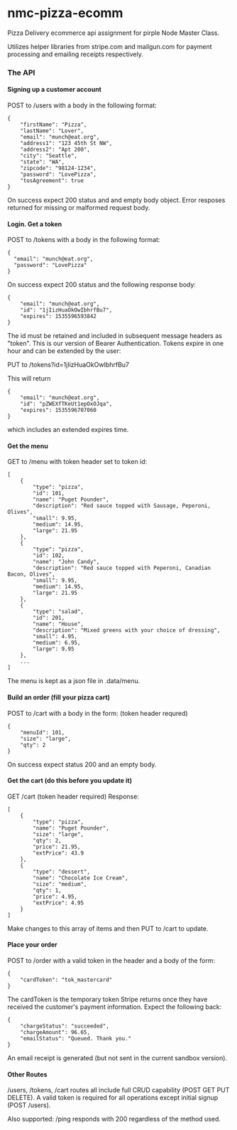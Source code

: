 # nmc-pizza-ecomm
Pizza Delivery ecommerce api assignment for pirple Node Master Class.

Utilizes helper libraries from stripe.com and mailgun.com for payment processing and emailing receipts respectively.

### The API

#### Signing up a customer account

POST to /users with a body in the following format:
```
{
	"firstName": "Pizza",
	"lastName": "Lover",
	"email": "munch@eat.org",
	"address1": "123 45th St NW",
	"address2": "Apt 200",
	"city": "Seattle",
	"state": "WA",
	"zipcode": "98124-1234",
	"password": "LovePizza",
	"tosAgreement": true
}
```
On success expect 200 status and and empty body object. Error resposes returned for missing or malformed request body.

#### Login. Get a token

POST to /tokens with a body in the following format:
```
{
  "email": "munch@eat.org",
  "password": "LovePizza"
}
```
On success expect 200 status and the following response body:
```
{
    "email": "munch@eat.org",
    "id": "1jIizHuaOkOwIbhrfBu7",
    "expires": 1535596593842
}
```
The id must be retained and included in subsequent message headers as "token". This is our version of Bearer Authentication.  Tokens expire in one hour and can be extended by the user:

PUT to /tokens?id=1jIizHuaOkOwIbhrfBu7

This will return
```
{
    "email": "munch@eat.org",
    "id": "pZWEXfTKeUt1epOxOJqa",
    "expires": 1535596707060
}
```
which includes an extended expires time.

#### Get the menu

GET to /menu with token header set to token id:
```
[
    {
        "type": "pizza",
        "id": 101,
        "name": "Puget Pounder",
        "description": "Red sauce topped with Sausage, Peperoni, Olives",
        "small": 9.95,
        "medium": 14.95,
        "large": 21.95
    },
    {
        "type": "pizza",
        "id": 102,
        "name": "John Candy",
        "description": "Red sauce topped with Peperoni, Canadian Bacon, Olives",
        "small": 9.95,
        "medium": 14.95,
        "large": 21.95
    },
    {
        "type": "salad",
        "id": 201,
        "name": "House",
        "description": "Mixed greens with your choice of dressing",
        "small": 4.95,
        "medium": 6.95,
        "large": 9.95
    },
    ...
]
```
The menu is kept as a json file in .data/menu.

#### Build an order (fill your pizza cart)

POST to /cart with a body in the form: (token header requred)
```
{
	"menuId": 101,
	"size": "large",
	"qty": 2
}
```
On success expect status 200 and an empty body.

#### Get the cart (do this before you update it)

GET /cart (token header required) Response:
```
[
    {
        "type": "pizza",
        "name": "Puget Pounder",
        "size": "large",
        "qty": 2,
        "price": 21.95,
        "extPrice": 43.9
    },
    {
        "type": "dessert",
        "name": "Chocolate Ice Cream",
        "size": "medium",
        "qty": 1,
        "price": 4.95,
        "extPrice": 4.95
    }
]
```
Make changes to this array of items and then PUT to /cart to update.

#### Place your order

POST to /order with a valid token in the header and a body of the form:
```
{
	"cardToken": "tok_mastercard"
}
```
The cardToken is the temporary token Stripe returns once they have received the customer's payment information. Expect the following back:
```
{
    "chargeStatus": "succeeded",
    "chargeAmount": 96.65,
    "emailStatus": "Queued. Thank you."
}
```
An email receipt is generated (but not sent in the current sandbox version).

#### Other Routes

/users, /tokens, /cart routes all include full CRUD capability (POST GET PUT DELETE).  A valid token is required for all operations except initial signup (POST /users).

Also supported: /ping responds with 200 regardless of the method used.

